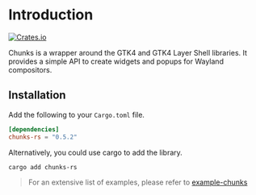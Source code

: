 # Introduction
[![Crates.io](https://img.shields.io/crates/d/chunks-rs?style=flat-square&color=red)](https://crates.io/crates/chunks-rs)

Chunks is a wrapper around the GTK4 and GTK4 Layer Shell libraries. It provides a simple API to create widgets and popups for Wayland compositors.

## Installation

Add the following to your `Cargo.toml` file.
```toml
[dependencies]
chunks-rs = "0.5.2"
```

Alternatively, you could use cargo to add the library.
```sh
cargo add chunks-rs
```

> For an extensive list of examples, please refer to [example-chunks](https://github.com/drkrssll/example-chunks)


